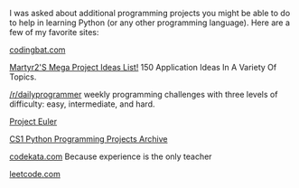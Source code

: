 I was asked about additional programming projects you might be able to do to help in learning Python (or any other programming language). Here are a few of my favorite sites:

[codingbat.com](http://codingbat.com/python)

[Martyr2'S Mega Project Ideas List!](http://www.dreamincode.net/forums/topic/78802-martyr2s-mega-project-ideas-list/) 150 Application Ideas In A Variety Of Topics.

[/r/dailyprogrammer](https://www.reddit.com/r/dailyprogrammer/) weekly programming challenges with three levels of difficulty: easy, intermediate, and hard.

[Project Euler](https://projecteuler.net/)

[CS1 Python Programming Projects Archive](http://www.cse.msu.edu/~cse231/PracticeOfComputingUsingPython/)

[codekata.com](http://codekata.com/) Because experience is the only teacher

[leetcode.com](https://leetcode.com/problemset/algorithms/)
